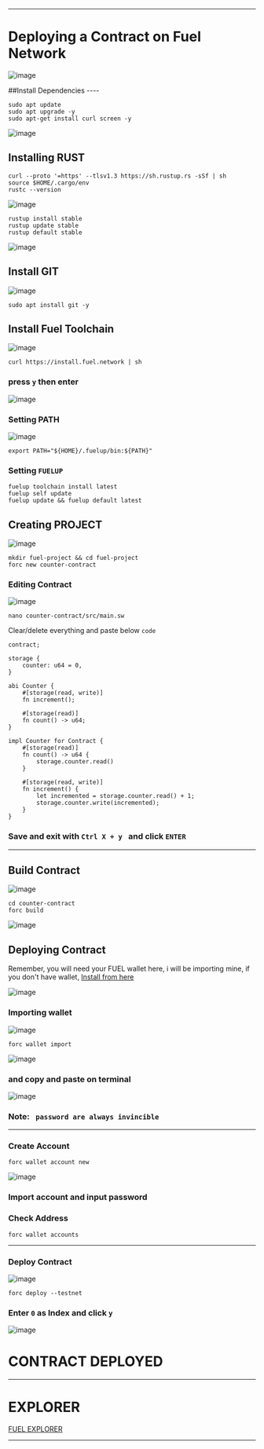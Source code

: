 

--------------------------------


# Deploying a Contract on Fuel Network 
![image](https://github.com/mztacat/Fuel-Contract-Deployment/assets/31314340/79098f5b-4d5c-48a5-9eda-8b39b1cccde6)



##Install Dependencies  ---- 

```
sudo apt update
sudo apt upgrade -y
sudo apt-get install curl screen -y 
```
![image](https://github.com/mztacat/Fuel-Contract-Deployment/assets/31314340/f9fb26d5-3d76-4349-855a-3fba14179514)


## Installing RUST 

```
curl --proto '=https' --tlsv1.3 https://sh.rustup.rs -sSf | sh
source $HOME/.cargo/env
rustc --version
```
![image](https://github.com/mztacat/Fuel-Contract-Deployment/assets/31314340/5aecb6a0-996e-428f-b827-2070678725aa)

```
rustup install stable
rustup update stable
rustup default stable
```
![image](https://github.com/mztacat/Fuel-Contract-Deployment/assets/31314340/f78242c5-aac1-4513-af97-08c48dc79d5a)



## Install GIT 
![image](https://github.com/mztacat/Fuel-Contract-Deployment/assets/31314340/c271feba-3c9a-43dd-903f-6a68ad3d69e8)

```
sudo apt install git -y 
```


## Install Fuel Toolchain 

![image](https://github.com/mztacat/Fuel-Contract-Deployment/assets/31314340/a83a1f30-0333-4414-b6f4-c6f79793ac78)

```
curl https://install.fuel.network | sh
```

### press ```y``` then enter
 ![image](https://github.com/mztacat/Fuel-Contract-Deployment/assets/31314340/66a2c343-00ba-41ec-a08f-006866b1a0db)



 ### Setting PATH 
![image](https://github.com/mztacat/Fuel-Contract-Deployment/assets/31314340/1581ad4f-f1cb-4303-a037-b9579e6f087d)

```
export PATH="${HOME}/.fuelup/bin:${PATH}"
```


### Setting ```FUELUP```

```
fuelup toolchain install latest
fuelup self update
fuelup update && fuelup default latest
```




## Creating PROJECT 
![image](https://github.com/mztacat/Fuel-Contract-Deployment/assets/31314340/af5b6c9c-f515-499a-a700-5f44e387833b)

```
mkdir fuel-project && cd fuel-project
forc new counter-contract
```



### Editing Contract 
![image](https://github.com/mztacat/Fuel-Contract-Deployment/assets/31314340/cba9e0b7-ecdf-401c-80ad-80c6f746c543)


```
nano counter-contract/src/main.sw
```

Clear/delete everything and paste below ```code```

```
contract;
 
storage {
    counter: u64 = 0,
}
 
abi Counter {
    #[storage(read, write)]
    fn increment();
 
    #[storage(read)]
    fn count() -> u64;
}
 
impl Counter for Contract {
    #[storage(read)]
    fn count() -> u64 {
        storage.counter.read()
    }
 
    #[storage(read, write)]
    fn increment() {
        let incremented = storage.counter.read() + 1;
        storage.counter.write(incremented);
    }
}
```


### Save and exit with  ```Ctrl X + y ```  and click ``` ENTER ``` 

--------------------------------------




## Build Contract 
![image](https://github.com/mztacat/Fuel-Contract-Deployment/assets/31314340/af8b7100-fa86-4177-9907-2575cd9abbf8)

```
cd counter-contract
forc build 
```
![image](https://github.com/mztacat/Fuel-Contract-Deployment/assets/31314340/777ae627-7101-4ec0-8f3c-804f2c5c5e7d)






## Deploying Contract 
Remember, you will need your FUEL wallet here, i will be importing mine, if you don't have wallet, [Install from here](https://wallet.fuel.network/docs/install/)

![image](https://github.com/mztacat/Fuel-Contract-Deployment/assets/31314340/3d2e1430-d731-45c5-a74d-a391cc0bf60e)



### Importing wallet 
![image](https://github.com/mztacat/Fuel-Contract-Deployment/assets/31314340/468fac6b-3b48-4723-980a-606ae58b5427)


```
forc wallet import 
```
![image](https://github.com/mztacat/Fuel-Contract-Deployment/assets/31314340/bb4f2b0d-533a-400c-9b09-8dba98bf8a72)


### and copy and paste on terminal
![image](https://github.com/mztacat/Fuel-Contract-Deployment/assets/31314340/5841f34b-2476-4116-9e00-cebdecad08fb)

### Note:  ``` password are always invincible```

----------------


### Create Account 

```
forc wallet account new
```
![image](https://github.com/mztacat/Fuel-Contract-Deployment/assets/31314340/33913d6b-2030-4c5f-896d-79e3ee6b32f8)

### Import account and input password 



### Check Address 

```
forc wallet accounts
```


---------

### Deploy Contract 
![image](https://github.com/mztacat/Fuel-Contract-Deployment/assets/31314340/8e5842f2-5b77-4c07-ac19-7ca689384ec6)

```
forc deploy --testnet 
```

### Enter ```0``` as Index and click ```y``` 
![image](https://github.com/mztacat/Fuel-Contract-Deployment/assets/31314340/f30a2bdc-365a-475f-a180-d41776a7f0ae)

# CONTRACT DEPLOYED 
----------


# EXPLORER 
[FUEL EXPLORER](https://app.fuel.network/) 

-------------











